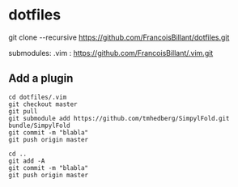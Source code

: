 # dotfiles

git clone --recursive https://github.com/FrancoisBillant/dotfiles.git

submodules:
	.vim : https://github.com/FrancoisBillant/.vim.git


## Add a plugin

```
cd dotfiles/.vim
git checkout master
git pull
git submodule add https://github.com/tmhedberg/SimpylFold.git bundle/SimpylFold
git commit -m "blabla"
git push origin master

cd ..
git add -A
git commit -m "blabla"
git push origin master
```
